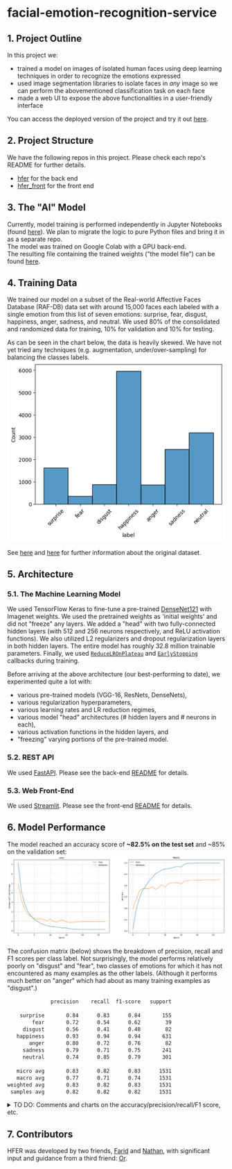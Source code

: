 # facial-emotion-recognition-service

## 1. Project Outline
In this project we:
- trained a model on images of isolated human faces using deep learning techniques in order to recognize the emotions expressed
- used image segmentation libraries to isolate faces in _any_ image so we can perform the abovementioned classification task on each face
- made a web UI to expose the above functionalities in a user-friendly interface

You can access the deployed version of the project and try it out [here](https://hfer-farid-nathan.streamlit.app/).

## 2. Project Structure
We have the following repos in this project. Please check each repo's README for further details.
- [hfer](https://github.com/facial-emotion-recognition-service/hfer) for the back end
- [hfer_front](https://github.com/facial-emotion-recognition-service/hfer_front) for the front end

## 3. The "AI" Model
Currently, model training is performed independently in Jupyter Notebooks (found [here](https://github.com/facial-emotion-recognition-service/hfer/tree/main/notebooks)). We plan to migrate the logic to pure Python files and bring it in as a separate repo.  
The model was trained on Google Colab with a GPU back-end.  
The resulting file containing the trained weights ("the model file") can be found [here](https://drive.google.com/file/d/1EXQdc-XM1vzkO4KLeSbUMfJk9w-rvehG/view?pli=1).

## 4. Training Data
We trained our model on a subset of the Real-world Affective Faces Database (RAF-DB) data set with around 15,000 faces each labeled with a single emotion from this list of seven emotions: surprise, fear, disgust, happiness, anger, sadness, and neutral. We used 80% of the consolidated and randomized data for training, 10% for validation and 10% for testing.

As can be seen in the chart below, the data is heavily skewed. We have not yet tried any techniques (e.g. augmentation, under/over-sampling) for balancing the classes labels.  
![Data Imbalance](doc/img/imbalance.png)

See [here](https://paperswithcode.com/dataset/raf-db) and [here](https://www.kaggle.com/datasets/shuvoalok/raf-db-dataset/data) for further information about the original dataset.

## 5. Architecture
### 5.1. The Machine Learning Model
We used TensorFlow Keras to fine-tune a pre-trained [DenseNet121](https://keras.io/api/applications/densenet/) with Imagenet weights. We used the pretrained weights as 'initial weights' and did not "freeze" any layers. We added a "head" with two fully-connected hidden layers (with 512 and 256 neurons respectively, and ReLU activation functions). We also utilized L2 regularizers and dropout regularization layers in both hidden layers. The entire model has roughly 32.8 million trainable parameters. Finally, we used [`ReduceLROnPlateau`](https://keras.io/api/callbacks/reduce_lr_on_plateau/) and [`EarlyStopping`](https://keras.io/api/callbacks/early_stopping/) callbacks during training.

Before arriving at the above architecture (our best-performing to date), we experimented quite a lot with:
- various pre-trained models (VGG-16, ResNets, DenseNets),
- various regularization hyperparameters,
- various learning rates and LR reduction regimes,
- various model "head" architectures (# hidden layers and # neurons in each),
- various activation functions in the hidden layers, and
- "freezing" varying portions of the pre-trained model.

### 5.2. REST API
We used [FastAPI](https://fastapi.tiangolo.com/). Please see the back-end [README](https://github.com/facial-emotion-recognition-service/hfer) for details.

### 5.3. Web Front-End
We used [Streamlit](https://streamlit.io/). Please see the front-end [README](https://github.com/facial-emotion-recognition-service/hfer_front) for details.

## 6. Model Performance
The model reached an accuracy score of **~82.5% on the test set** and ~85% on the validation set:  
![Training Curves](doc/img/training_curves.png)

The confusion matrix (below) shows the breakdown of precision, recall and F1 scores per class label. Not surprisingly, the model performs relatively poorly on "disgust" and "fear", two classes of emotions for which it has not encountered as many examples as the other labels. (Although it performs much better on "anger" which had about as many training examples as "disgust".)
```
              precision    recall  f1-score   support

    surprise       0.84      0.83      0.84       155
        fear       0.72      0.54      0.62        39
     disgust       0.56      0.41      0.48        82
   happiness       0.93      0.94      0.94       631
       anger       0.80      0.72      0.76        82
     sadness       0.79      0.71      0.75       241
     neutral       0.74      0.85      0.79       301

   micro avg       0.83      0.82      0.83      1531
   macro avg       0.77      0.71      0.74      1531
weighted avg       0.83      0.82      0.83      1531
 samples avg       0.82      0.82      0.82      1531
```
<details>
<summary>TO DO: Comments and charts on the accuracy/precision/recall/F1 score, etc.</summary>
</details>

## 7. Contributors
HFER was developed by two friends, [Farid](https://github.com/artificialfintelligence) and [Nathan](https://github.com/nihonlanguageprocessing), with significant input and guidance from a third friend: [Or](https://github.com/orbartal).
